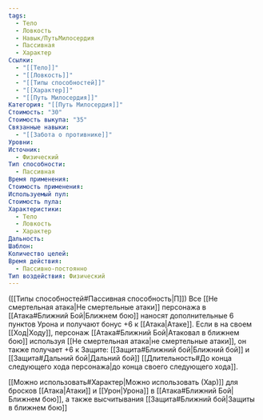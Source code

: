 ```yaml
---
tags:
  - Тело
  - Ловкость
  - Навык/ПутьМилосердия
  - Пассивная
  - Характер
Ссылки:
  - "[[Тело]]"
  - "[[Ловкость]]"
  - "[[Типы способностей]]"
  - "[[Характер]]"
  - "[[Путь Милосердия]]"
Категория: "[[Путь Милосердия]]"
Стоимость: "30"
Стоимость выкупа: "35"
Связанные навыки:
  - "[[Забота о противнике]]"
Уровни: 
Источник:
  - Физический
Тип способности:
  - Пассивная
Время применения: 
Стоимость применения: 
Используемый пул: 
Стоимость пула: 
Характеристики:
  - Тело
  - Ловкость
  - Характер
Дальность: 
Шаблон: 
Количество целей: 
Время действия:
  - Пассивно-постоянно
Тип воздействия: Физический
---
```

([[Типы способностей#Пассивная способность|П]]) Все [[Не смертельная атака|Не смертельные атаки]] персонажа в [[Атака#Ближний Бой|Ближнем бою]] наносят дополнительные 6 пунктов Урона и получают бонус +6 к [[Атака|Атаке]]. Если в на своем [[Ход|Ходу]], персонаж [[Атака#Ближний Бой|Атаковал в ближнем бою]] используя [[Не смертельная атака|не смертельные атаки]], он также получает +6 к Защите: [[Защита#Ближний бой|Ближний бой]] и [[Защита#Дальний бой|Дальний бой]] [[Длительность#До конца следующего хода персонажа|до конца своего следующего хода]].

[[Можно использовать#Характер|Можно использовать (Хар)]] для бросков [[Атака|Атаки]] и [[Урон|Урона]] в [[Атака#Ближний Бой|Ближнем бою]], а также высчитывания [[Защита#Ближний бой|Защиты в ближнем бою]]
